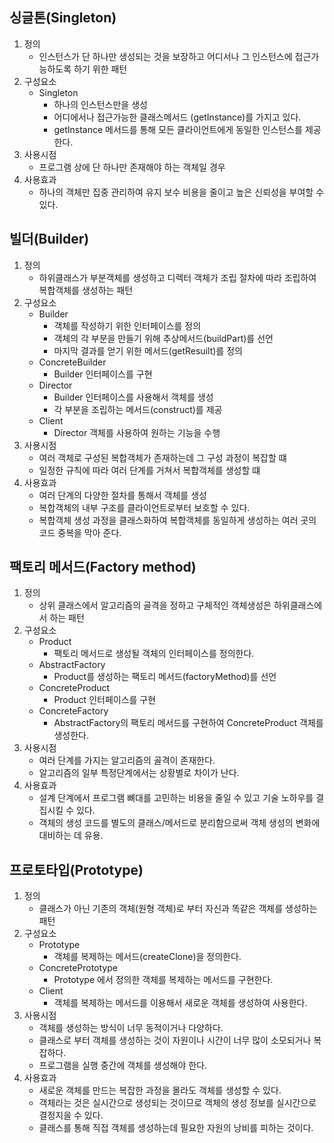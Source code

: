 ## 싱글톤(Singleton)

1. 정의
   - 인스턴스가 단 하나만 생성되는 것을 보장하고 어디서나 그 인스턴스에 접근가능하도록 하기 위한 패턴
2. 구성요소
   - Singleton
     - 하나의 인스턴스만을 생성
     - 어디에서나 접근가능한 클래스메서드 (getInstance)를 가지고 있다.
     - getInstance 메서드를 통해 모든 클라이언트에게 동일한 인스턴스를 제공한다.
3. 사용시점
   - 프로그램 상에 단 하나만 존재해야 하는 객체일 경우
4. 사용효과
   - 하나의 객체만 집중 관리하여 유지 보수 비용을 줄이고 높은 신뢰성을 부여할 수 있다.

## 빌더(Builder)

1. 정의
   - 하위클래스가 부분객체를 생성하고 디렉터 객체가 조립 절차에 따라 조립하여 복합객체를 생성하는 패턴
2. 구성요소
   - Builder
     - 객체를 작성하기 위한 인터페이스를 정의
     - 객체의 각 부분을 만들기 위해 추상메서드(buildPart)를 선언
     - 마지막 결과를 얻기 위한 메서드(getResuilt)를 정의
   - ConcreteBuilder
     - Builder 인터페이스를 구현
   - Director
     - Builder 인터페이스를 사용해서 객체를 생성
     - 각 부분을 조립하는 메서드(construct)를 제공
   - Client
     - Director 객체를 사용하여 원하는 기능을 수행
3. 사용시점
   - 여러 객체로 구성된 복합객체가 존재하는데 그 구성 과정이 복잡할 떄
   - 일정한 규칙에 따라 여러 단계를 거쳐서 복합객체를 생성할 떄
4. 사용효과
   - 여러 단계의 다양한 절차를 통해서 객체를 생성
   - 복합객체의 내부 구조를 클라이언트로부터 보호할 수 있다.
   - 복합객체 생성 과정을 클래스화하여 복합객체를 동일하게 생성하는 여러 곳의 코드 중복을 막아 준다.

## 팩토리 메서드(Factory method)

1. 정의
   - 상위 클래스에서 알고리즘의 골격을 정하고 구체적인 객체생성은 하위클래스에서 하는 패턴
2. 구성요소
   - Product
     - 팩토리 메서드로 생성될 객체의 인터페이스를 정의한다.
   - AbstractFactory
     - Product를 생성하는 팩토리 메서드(factoryMethod)를 선언
   - ConcreteProduct
     - Product 인터페이스를 구현
   - ConcreteFactory
     - AbstractFactory의 팩토리 메서드를 구현하여 ConcreteProduct 객체를 생성한다.
3. 사용시점
   - 여러 단계를 가지는 알고리즘의 골격이 존재한다.
   - 알고리즘의 일부 특정단계에서는 상황별로 차이가 난다.
4. 사용효과
   - 설계 단계에서 프로그램 뼈대를 고민하는 비용을 줄일 수 있고 기술 노하우를 결집시킬 수 있다.
   - 객체의 생성 코드를 별도의 클래스/메서드로 분리함으로써 객체 생성의 변화에 대비하는 데 유용.

## 프로토타입(Prototype)

1. 정의
   - 클래스가 아닌 기존의 객체(원형 객체)로 부터 자신과 똑같은 객체를 생성하는 패턴
2. 구성요소
   - Prototype
     - 객체를 복제하는 메서드(createClone)을 정의한다.
   - ConcretePrototype
     - Prototype 에서 정의한 객체를 복제하는 메서드를 구현한다.
   - Client
     - 객체를 복제하는 메서드를 이용해서 새로운 객체를 생성하여 사용한다.
3. 사용시점
   - 객체를 생성하는 방식이 너무 동적이거나 다양하다.
   - 클래스로 부터 객체를 생성하는 것이 자원이나 시간이 너무 많이 소모되거나 복잡하다.
   - 프로그램을 실행 중간에 객체를 생성해야 한다.
4. 사용효과
   - 새로운 객체를 만드는 복잡한 과정을 몰라도 객체를 생성할 수 있다.
   - 객체라는 것은 실시간으로 생성되는 것이므로 객체의 생성 정보를 실시간으로 결정지을 수 있다.
   - 클래스를 통해 직접 객체를 생성하는데 필요한 자원의 낭비를 피하는 것이다.

